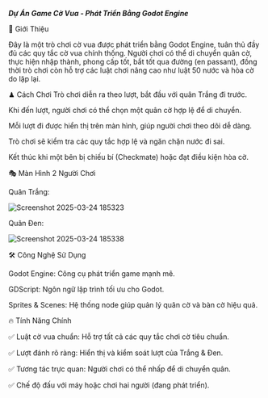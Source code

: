 _**Dự Án Game Cờ Vua - Phát Triển Bằng Godot Engine**_

🎯 Giới Thiệu

Đây là một trò chơi cờ vua được phát triển bằng Godot Engine, tuân thủ đầy đủ các quy tắc cờ vua chính thống. Người chơi có thể di chuyển quân cờ, thực hiện nhập thành, phong cấp tốt, bắt tốt qua đường (en passant), đồng thời trò chơi còn hỗ trợ các luật chơi nâng cao như luật 50 nước và hòa cờ do lặp lại.


♟ Cách Chơi
Trò chơi diễn ra theo lượt, bắt đầu với quân Trắng đi trước.

Khi đến lượt, người chơi có thể chọn một quân cờ hợp lệ để di chuyển.

Mỗi lượt đi được hiển thị trên màn hình, giúp người chơi theo dõi dễ dàng.

Trò chơi sẽ kiểm tra các quy tắc hợp lệ và ngăn chặn nước đi sai.

Kết thúc khi một bên bị chiếu bí (Checkmate) hoặc đạt điều kiện hòa cờ.


🎭 Màn Hình 2 Người Chơi

Quân Trắng:

![Screenshot 2025-03-24 185323](https://github.com/user-attachments/assets/14df2736-e710-4fda-abe1-6f909c0618ce)

Quân Đen:

![Screenshot 2025-03-24 185338](https://github.com/user-attachments/assets/c1ffc353-dedb-47ab-a659-42e5448323dc)

🛠 Công Nghệ Sử Dụng

Godot Engine: Công cụ phát triển game mạnh mẽ.

GDScript: Ngôn ngữ lập trình tối ưu cho Godot.

Sprites & Scenes: Hệ thống node giúp quản lý quân cờ và bàn cờ hiệu quả.


🔥 Tính Năng Chính

✅ Luật cờ vua chuẩn: Hỗ trợ tất cả các quy tắc chơi cờ tiêu chuẩn.

✅ Lượt đánh rõ ràng: Hiển thị và kiểm soát lượt của Trắng & Đen.

✅ Tương tác trực quan: Người chơi có thể nhấp để di chuyển quân.

✅ Chế độ đấu với máy hoặc chơi hai người (đang phát triển).
